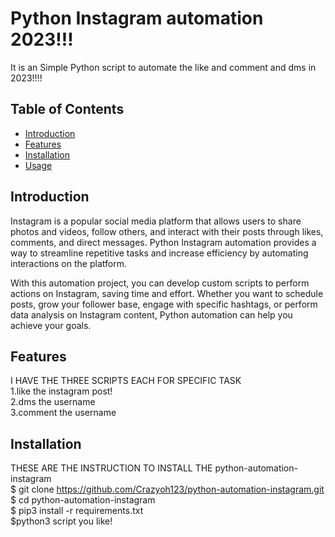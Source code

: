 # Python Instagram automation 2023!!!

It is an Simple Python script to automate the like and comment and dms in 2023!!!!

## Table of Contents
- [Introduction](#introduction)
- [Features](#features)
- [Installation](#installation)
- [Usage](#usage)

## Introduction

Instagram is a popular social media platform that allows users to share photos and videos, follow others, and interact with their posts through likes, comments, and direct messages. Python Instagram automation provides a way to streamline repetitive tasks and increase efficiency by automating interactions on the platform.

With this automation project, you can develop custom scripts to perform actions on Instagram, saving time and effort. Whether you want to schedule posts, grow your follower base, engage with specific hashtags, or perform data analysis on Instagram content, Python automation can help you achieve your goals.

## Features

I HAVE THE THREE SCRIPTS EACH FOR SPECIFIC TASK <br>
1.like the instagram post!<br>
2.dms the username<br>
3.comment the username<br>

## Installation
THESE ARE THE INSTRUCTION TO INSTALL THE python-automation-instagram <br>
$ git clone https://github.com/Crazyoh123/python-automation-instagram.git<br>
$ cd python-automation-instagram<br>
$ pip3 install -r requirements.txt<br>
$python3 script you like!<br>
